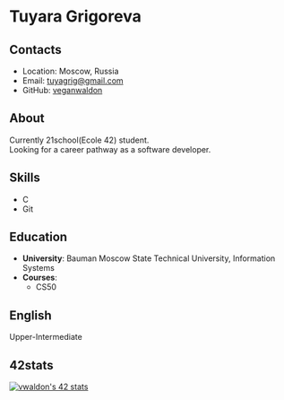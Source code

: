 # Tuyara Grigoreva

## Contacts

- Location: Moscow, Russia
- Email: tuyagrig@gmail.com
- GitHub: [veganwaldon](https://github.com/veganwaldon)
## About

Currently 21school(Ecole 42) student.  
Looking for a career pathway as a software developer.
## Skills

- C
- Git

## Education

- **University**: Bauman Moscow State Technical University, Information Systems
- **Courses**:
	+ CS50
## English

Upper-Intermediate 
## 42stats
[![vwaldon's 42 stats](https://badge42.vercel.app/api/v2/cl4a42ph7003509l3ir4k3tga/stats?cursusId=21&coalitionId=90)](https://github.com/JaeSeoKim/badge42)
